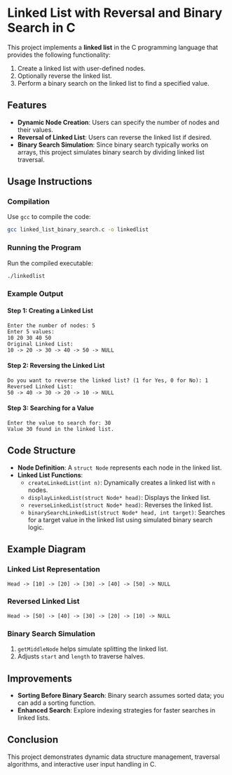 # Linked List with Reversal and Binary Search in C

This project implements a **linked list** in the C programming language that provides the following functionality:

1. Create a linked list with user-defined nodes.
2. Optionally reverse the linked list.
3. Perform a binary search on the linked list to find a specified value.

## Features
- **Dynamic Node Creation**: Users can specify the number of nodes and their values.
- **Reversal of Linked List**: Users can reverse the linked list if desired.
- **Binary Search Simulation**: Since binary search typically works on arrays, this project simulates binary search by dividing linked list traversal.

## Usage Instructions
### Compilation
Use `gcc` to compile the code:
```bash
gcc linked_list_binary_search.c -o linkedlist
```

### Running the Program
Run the compiled executable:
```bash
./linkedlist
```

### Example Output
#### Step 1: Creating a Linked List
```
Enter the number of nodes: 5
Enter 5 values:
10 20 30 40 50
Original Linked List:
10 -> 20 -> 30 -> 40 -> 50 -> NULL
```
#### Step 2: Reversing the Linked List
```
Do you want to reverse the linked list? (1 for Yes, 0 for No): 1
Reversed Linked List:
50 -> 40 -> 30 -> 20 -> 10 -> NULL
```
#### Step 3: Searching for a Value
```
Enter the value to search for: 30
Value 30 found in the linked list.
```

## Code Structure
- **Node Definition**: A `struct Node` represents each node in the linked list.
- **Linked List Functions**:
  - `createLinkedList(int n)`: Dynamically creates a linked list with `n` nodes.
  - `displayLinkedList(struct Node* head)`: Displays the linked list.
  - `reverseLinkedList(struct Node* head)`: Reverses the linked list.
  - `binarySearchLinkedList(struct Node* head, int target)`: Searches for a target value in the linked list using simulated binary search logic.

## Example Diagram
### Linked List Representation
```plaintext
Head -> [10] -> [20] -> [30] -> [40] -> [50] -> NULL
```
### Reversed Linked List
```plaintext
Head -> [50] -> [40] -> [30] -> [20] -> [10] -> NULL
```

### Binary Search Simulation
1. `getMiddleNode` helps simulate splitting the linked list.
2. Adjusts `start` and `length` to traverse halves.

## Improvements
- **Sorting Before Binary Search**: Binary search assumes sorted data; you can add a sorting function.
- **Enhanced Search**: Explore indexing strategies for faster searches in linked lists.

## Conclusion
This project demonstrates dynamic data structure management, traversal algorithms, and interactive user input handling in C.
